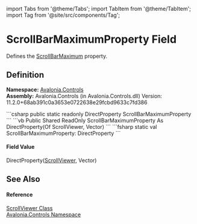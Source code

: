 import Tabs from '@theme/Tabs'; 
import TabItem from '@theme/TabItem'; 
import Tag from '@site/src/components/Tag'; 

# ScrollBarMaximumProperty Field


Defines the <a href="P_Avalonia_Controls_ScrollViewer_ScrollBarMaximum">ScrollBarMaximum</a> property.



## Definition
**Namespace:** <a href="N_Avalonia_Controls">Avalonia.Controls</a>  
**Assembly:** Avalonia.Controls (in Avalonia.Controls.dll) Version: 11.2.0+68ab391c0a3653e0722638e29fcbd9633c7fd386

<Tabs groupId="api-code-preview">
<TabItem value="csharp" label="C#">
```csharp
public static readonly DirectProperty<ScrollViewer, Vector> ScrollBarMaximumProperty
```
</TabItem>
<TabItem value="vb" label="VB">
```vb
Public Shared ReadOnly ScrollBarMaximumProperty As DirectProperty(Of ScrollViewer, Vector)
```
</TabItem>
<TabItem value="fsharp" label="F#">
```fsharp
static val ScrollBarMaximumProperty: DirectProperty<ScrollViewer, Vector>
```
</TabItem>
</Tabs>



#### Field Value
DirectProperty(<a href="T_Avalonia_Controls_ScrollViewer">ScrollViewer</a>, Vector)

## See Also


#### Reference
<a href="T_Avalonia_Controls_ScrollViewer">ScrollViewer Class</a>  
<a href="N_Avalonia_Controls">Avalonia.Controls Namespace</a>  
